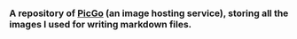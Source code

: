 ### A repository of [PicGo](https://github.com/Molunerfinn/PicGo) (an image hosting service), storing all the images I used for writing markdown files.

